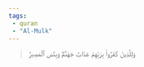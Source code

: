 ```yaml
---
tags: 
 - quran 
 - "Al-Mulk"
---
```


> وَلِلَّذِينَ كَفَرُواْ بِرَبِّهِمۡ عَذَابُ جَهَنَّمَۖ وَبِئۡسَ ٱلۡمَصِيرُ
